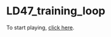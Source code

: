 # LD47_training_loop
 
To start playing, [click here](https://domnomnom.github.io/LD47_training_loop/).
